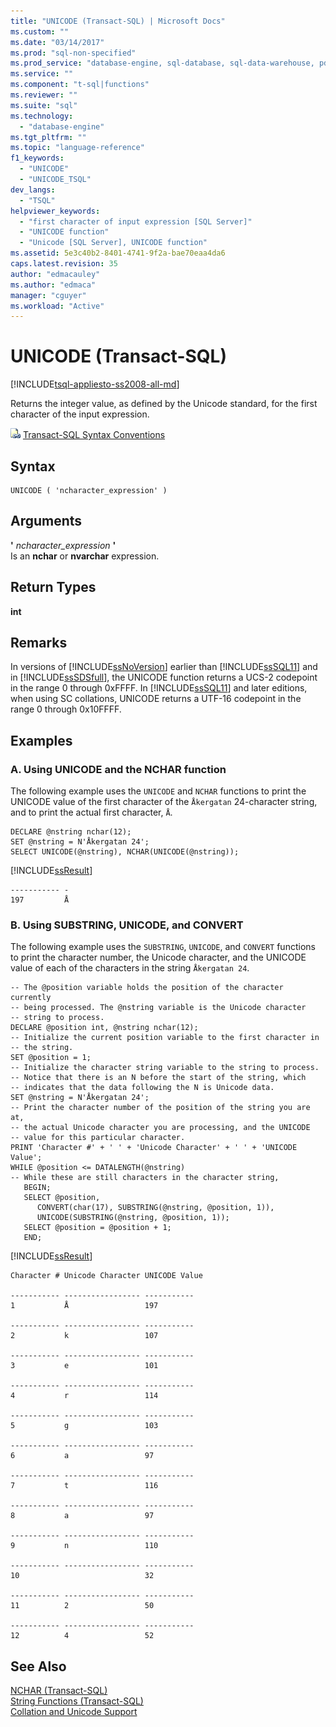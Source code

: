 ```yaml
---
title: "UNICODE (Transact-SQL) | Microsoft Docs"
ms.custom: ""
ms.date: "03/14/2017"
ms.prod: "sql-non-specified"
ms.prod_service: "database-engine, sql-database, sql-data-warehouse, pdw"
ms.service: ""
ms.component: "t-sql|functions"
ms.reviewer: ""
ms.suite: "sql"
ms.technology: 
  - "database-engine"
ms.tgt_pltfrm: ""
ms.topic: "language-reference"
f1_keywords: 
  - "UNICODE"
  - "UNICODE_TSQL"
dev_langs: 
  - "TSQL"
helpviewer_keywords: 
  - "first character of input expression [SQL Server]"
  - "UNICODE function"
  - "Unicode [SQL Server], UNICODE function"
ms.assetid: 5e3c40b2-8401-4741-9f2a-bae70eaa4da6
caps.latest.revision: 35
author: "edmacauley"
ms.author: "edmaca"
manager: "cguyer"
ms.workload: "Active"
---
```

# UNICODE (Transact-SQL)
[!INCLUDE[tsql-appliesto-ss2008-all-md](../../includes/tsql-appliesto-ss2008-all-md.md)]

  Returns the integer value, as defined by the Unicode standard, for the first character of the input expression.  
  
 ![Topic link icon](../../database-engine/configure-windows/media/topic-link.gif "Topic link icon") [Transact-SQL Syntax Conventions](../../t-sql/language-elements/transact-sql-syntax-conventions-transact-sql.md)  
  
## Syntax  
  
```  
UNICODE ( 'ncharacter_expression' )  
```  
  
## Arguments  
 **'** *ncharacter_expression* **'**  
 Is an **nchar** or **nvarchar** expression.  
  
## Return Types  
 **int**  
  
## Remarks  
 In versions of [!INCLUDE[ssNoVersion](../../includes/ssnoversion-md.md)] earlier than [!INCLUDE[ssSQL11](../../includes/sssql11-md.md)] and in [!INCLUDE[ssSDSfull](../../includes/sssdsfull-md.md)], the UNICODE function returns a UCS-2 codepoint in the range 0 through 0xFFFF. In [!INCLUDE[ssSQL11](../../includes/sssql11-md.md)] and later editions, when using SC collations, UNICODE returns a UTF-16 codepoint in the range 0 through 0x10FFFF.  
  
## Examples  
  
### A. Using UNICODE and the NCHAR function  
 The following example uses the `UNICODE` and `NCHAR` functions to print the UNICODE value of the first character of the `Åkergatan` 24-character string, and to print the actual first character, `Å`.  
  
```  
DECLARE @nstring nchar(12);  
SET @nstring = N'Åkergatan 24';  
SELECT UNICODE(@nstring), NCHAR(UNICODE(@nstring));  
```  
  
 [!INCLUDE[ssResult](../../includes/ssresult-md.md)]  
  
```  
----------- -   
197         Å  
```  
  
### B. Using SUBSTRING, UNICODE, and CONVERT  
 The following example uses the `SUBSTRING`, `UNICODE`, and `CONVERT` functions to print the character number, the Unicode character, and the UNICODE value of each of the characters in the string `Åkergatan 24`.  
  
```  
-- The @position variable holds the position of the character currently  
-- being processed. The @nstring variable is the Unicode character   
-- string to process.  
DECLARE @position int, @nstring nchar(12);  
-- Initialize the current position variable to the first character in   
-- the string.  
SET @position = 1;  
-- Initialize the character string variable to the string to process.   
-- Notice that there is an N before the start of the string, which   
-- indicates that the data following the N is Unicode data.  
SET @nstring = N'Åkergatan 24';  
-- Print the character number of the position of the string you are at,   
-- the actual Unicode character you are processing, and the UNICODE   
-- value for this particular character.  
PRINT 'Character #' + ' ' + 'Unicode Character' + ' ' + 'UNICODE Value';  
WHILE @position <= DATALENGTH(@nstring)  
-- While these are still characters in the character string,  
   BEGIN;  
   SELECT @position,   
      CONVERT(char(17), SUBSTRING(@nstring, @position, 1)),  
      UNICODE(SUBSTRING(@nstring, @position, 1));  
   SELECT @position = @position + 1;  
   END;  
```  
  
 [!INCLUDE[ssResult](../../includes/ssresult-md.md)]  
  
```  
Character # Unicode Character UNICODE Value  
  
----------- ----------------- -----------   
1           Å                 197           
  
----------- ----------------- -----------   
2           k                 107           
  
----------- ----------------- -----------   
3           e                 101           
  
----------- ----------------- -----------   
4           r                 114           
  
----------- ----------------- -----------   
5           g                 103           
  
----------- ----------------- -----------   
6           a                 97            
  
----------- ----------------- -----------   
7           t                 116           
  
----------- ----------------- -----------   
8           a                 97            
  
----------- ----------------- -----------   
9           n                 110           
  
----------- ----------------- -----------   
10                            32            
  
----------- ----------------- -----------   
11          2                 50            
  
----------- ----------------- -----------   
12          4                 52  
```  
  
## See Also  
 [NCHAR &#40;Transact-SQL&#41;](../../t-sql/functions/nchar-transact-sql.md)   
 [String Functions &#40;Transact-SQL&#41;](../../t-sql/functions/string-functions-transact-sql.md)   
 [Collation and Unicode Support](../../relational-databases/collations/collation-and-unicode-support.md)  
  
  

